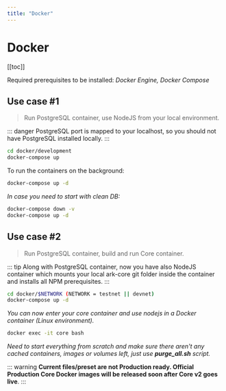 ```yaml
---
title: "Docker"
---
```


# Docker

[[toc]]

Required prerequisites to be installed: *Docker Engine, Docker Compose*

## Use case #1

> Run PostgreSQL container, use NodeJS from your local environment.

::: danger
PostgreSQL port is mapped to your localhost, so you should not have PostgreSQL installed locally.
:::

```bash
cd docker/development
docker-compose up
```

To run the containers on the background:

```bash
docker-compose up -d
```

*In case you need to start with clean DB:*

```bash
docker-compose down -v
docker-compose up -d
```

## Use case #2

> Run PostgreSQL container, build and run Core container.

::: tip
Along with PostgreSQL container, now you have also NodeJS container which mounts your local ark-core git folder inside the container and installs all NPM prerequisites.
:::

```bash
cd docker/$NETWORK (NETWORK = testnet || devnet)
docker-compose up -d
```

*You can now enter your core container and use nodejs in a Docker container (Linux environment).*

```bash
docker exec -it core bash
```

*Need to start everything from scratch and make sure there aren't any cached containers, images or volumes left, just use **purge_all.sh** script.*

::: warning
**Current files/preset are not Production ready. Official Production Core Docker images will be released soon after Core v2 goes live**.
:::

